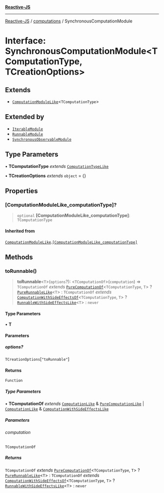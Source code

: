[**Reactive-JS**](../../README.md)

***

[Reactive-JS](../../README.md) / [computations](../README.md) / SynchronousComputationModule

# Interface: SynchronousComputationModule\<TComputationType, TCreationOptions\>

## Extends

- [`ComputationModuleLike`](ComputationModuleLike.md)\<`TComputationType`\>

## Extended by

- [`IterableModule`](../Iterable/interfaces/IterableModule.md)
- [`RunnableModule`](../Runnable/interfaces/RunnableModule.md)
- [`SynchronousObservableModule`](../SynchronousObservable/interfaces/SynchronousObservableModule.md)

## Type Parameters

• **TComputationType** *extends* [`ComputationTypeLike`](ComputationTypeLike.md)

• **TCreationOptions** *extends* `object` = \{\}

## Properties

### \[ComputationModuleLike\_computationType\]?

> `optional` **\[ComputationModuleLike\_computationType\]**: `TComputationType`

#### Inherited from

[`ComputationModuleLike`](ComputationModuleLike.md).[`[ComputationModuleLike_computationType]`](ComputationModuleLike.md#computationmodulelike_computationtype)

## Methods

### toRunnable()

> **toRunnable**\<`T`\>(`options`?): \<`TComputationOf`\>(`computation`) => `TComputationOf` *extends* [`PureComputationOf`](../type-aliases/PureComputationOf.md)\<`TComputationType`, `T`\> ? [`PureRunnableLike`](PureRunnableLike.md)\<`T`\> : `TComputationOf` *extends* [`ComputationWithSideEffectsOf`](../type-aliases/ComputationWithSideEffectsOf.md)\<`TComputationType`, `T`\> ? [`RunnableWithSideEffectsLike`](RunnableWithSideEffectsLike.md)\<`T`\> : `never`

#### Type Parameters

• **T**

#### Parameters

##### options?

`TCreationOptions`\[`"toRunnable"`\]

#### Returns

`Function`

##### Type Parameters

• **TComputationOf** *extends* [`ComputationLike`](ComputationLike.md) & [`PureComputationLike`](PureComputationLike.md) \| [`ComputationLike`](ComputationLike.md) & [`ComputationWithSideEffectsLike`](ComputationWithSideEffectsLike.md)

##### Parameters

###### computation

`TComputationOf`

##### Returns

`TComputationOf` *extends* [`PureComputationOf`](../type-aliases/PureComputationOf.md)\<`TComputationType`, `T`\> ? [`PureRunnableLike`](PureRunnableLike.md)\<`T`\> : `TComputationOf` *extends* [`ComputationWithSideEffectsOf`](../type-aliases/ComputationWithSideEffectsOf.md)\<`TComputationType`, `T`\> ? [`RunnableWithSideEffectsLike`](RunnableWithSideEffectsLike.md)\<`T`\> : `never`
